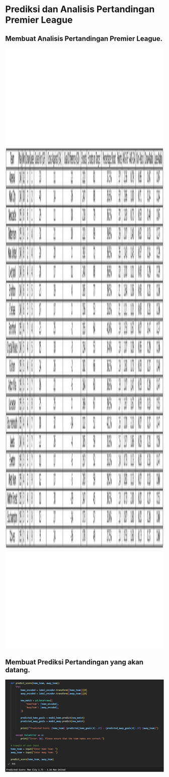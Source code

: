 # Prediksi dan Analisis Pertandingan Premier League


## Membuat Analisis Pertandingan Premier League.
 <img src="https://github.com/Silver4sh/premier_league/blob/main/result/football_stats.png" alt="analisis_premier_league" width="5453" height="1907"/>



## Membuat Prediksi Pertandingan yang akan datang.
 <img src="https://github.com/Silver4sh/premier_league/blob/main/result/predict_score.png" alt="predict_premier_league" width="575" height="293"/>
